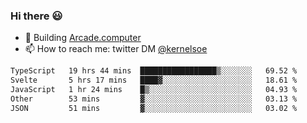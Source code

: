 ### Hi there 😃

- 🔨 Building [Arcade.computer](https://arcade.computer)
- 📫 How to reach me: twitter DM [@kernelsoe](https://twitter.com/kernelsoe)

<!--START_SECTION:waka-->

```txt
TypeScript   19 hrs 44 mins  █████████████████▒░░░░░░░   69.52 %
Svelte       5 hrs 17 mins   ████▓░░░░░░░░░░░░░░░░░░░░   18.61 %
JavaScript   1 hr 24 mins    █▒░░░░░░░░░░░░░░░░░░░░░░░   04.93 %
Other        53 mins         ▓░░░░░░░░░░░░░░░░░░░░░░░░   03.13 %
JSON         51 mins         ▓░░░░░░░░░░░░░░░░░░░░░░░░   03.02 %
```

<!--END_SECTION:waka-->
